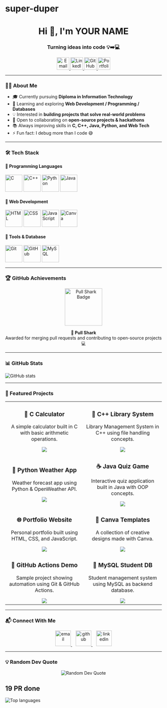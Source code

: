 # super-duper

<h1 align="center">Hi 👋, I'm YOUR NAME</h1>
<h3 align="center">Turning ideas into code 💡➡️💻</h3>


<p align="center">
  <a href="mailto:your_email@example.com">
    <img src="https://skillicons.dev/icons?i=gmail" width="40" alt="Email"/>
  </a>
  <a href="https://linkedin.com/in/your-linkedin">
    <img src="https://skillicons.dev/icons?i=linkedin" width="40" alt="LinkedIn"/>
  </a>
  <a href="https://github.com/your-github">
    <img src="https://skillicons.dev/icons?i=github" width="40" alt="GitHub"/>
  </a>
  <a href="https://your-portfolio.com">
    <img src="https://skillicons.dev/icons?i=vercel" width="40" alt="Portfolio"/>
  </a>
</p>

---

### 👨‍💻 About Me  

- 🎓 Currently pursuing **Diploma in Information Technology**  
- 🌱 Learning and exploring **Web Development / Programming / Databases**  
- 💡 Interested in **building projects that solve real-world problems**  
- 🤝 Open to collaborating on **open-source projects & hackathons**  
- 📚 Always improving skills in **C, C++, Java, Python, and Web Tech**  
- ⚡ Fun fact: I debug more than I code 😅


---

### 🛠️ Tech Stack  

#### 🔹 Programming Languages  
<p align="left">
  <img src="https://skillicons.dev/icons?i=c" height="55" alt="C"/>  
  <img src="https://skillicons.dev/icons?i=cpp" height="55" alt="C++"/>  
  <img src="https://skillicons.dev/icons?i=python" height="55" alt="Python"/>  
  <img src="https://skillicons.dev/icons?i=java" height="55" alt="Java"/>  
</p>

#### 🔹 Web Development  
<p align="left">
  <img src="https://skillicons.dev/icons?i=html" height="55" alt="HTML"/>  
  <img src="https://skillicons.dev/icons?i=css" height="55" alt="CSS"/>  
  <img src="https://skillicons.dev/icons?i=javascript" height="55" alt="JavaScript"/>  
  <img src="https://skillicons.dev/icons?i=canva" height="55" alt="Canva"/>  
</p>

#### 🔹 Tools & Database  
<p align="left">
  <img src="https://skillicons.dev/icons?i=git" height="55" alt="Git"/>  
  <img src="https://skillicons.dev/icons?i=github" height="55" alt="GitHub"/>  
  <img src="https://skillicons.dev/icons?i=mysql" height="55" alt="MySQL"/>  
</p>


---


### 🏆 GitHub Achievements  

<p align="center">
  <img src="https://github.githubassets.com/images/modules/profile/achievements/pull-shark-default.png" width="120" alt="Pull Shark Badge"/>
</p>

<p align="center">
  <b>🐙 Pull Shark</b> <br/>
  Awarded for merging pull requests and contributing to open-source projects 💻
</p>


---

### 📊 GitHub Stats  

<p align="left">
  <img src="https://github-readme-stats.vercel.app/api?username=yogendra-08&show_icons=true&theme=radical" alt="GitHub stats"/>
</p>

---


### 📌 Featured Projects  

<table align="center">
  <tr>
    <td width="50%" align="center">
      <h3>📘 C Calculator</h3>
      <p>A simple calculator built in C with basic arithmetic operations.</p>
      <a href="https://github.com/yogendra-08/c-calculator">
        <img src="https://img.shields.io/badge/View%20Repo-181717?style=for-the-badge&logo=github"/>
      </a>
    </td>
    <td width="50%" align="center">
      <h3>🚀 C++ Library System</h3>
      <p>Library Management System in C++ using file handling concepts.</p>
      <a href="https://github.com/yogendra-08/cpp-library-system">
        <img src="https://img.shields.io/badge/View%20Repo-181717?style=for-the-badge&logo=github"/>
      </a>
    </td>
  </tr>
  <tr>
    <td width="50%" align="center">
      <h3>🐍 Python Weather App</h3>
      <p>Weather forecast app using Python & OpenWeather API.</p>
      <a href="https://github.com/yogendra-08/python-weather-app">
        <img src="https://img.shields.io/badge/View%20Repo-181717?style=for-the-badge&logo=github"/>
      </a>
    </td>
    <td width="50%" align="center">
      <h3>☕ Java Quiz Game</h3>
      <p>Interactive quiz application built in Java with OOP concepts.</p>
      <a href="https://github.com/yogendra-08/java-quiz-game">
        <img src="https://img.shields.io/badge/View%20Repo-181717?style=for-the-badge&logo=github"/>
      </a>
    </td>
  </tr>
  <tr>
    <td width="50%" align="center">
      <h3>🌐 Portfolio Website</h3>
      <p>Personal portfolio built using HTML, CSS, and JavaScript.</p>
      <a href="https://github.com/yogendra-08/portfolio-website">
        <img src="https://img.shields.io/badge/View%20Repo-181717?style=for-the-badge&logo=github"/>
      </a>
    </td>
    <td width="50%" align="center">
      <h3>🎨 Canva Templates</h3>
      <p>A collection of creative designs made with Canva.</p>
      <a href="https://github.com/yogendra-08/canva-templates">
        <img src="https://img.shields.io/badge/View%20Repo-181717?style=for-the-badge&logo=github"/>
      </a>
    </td>
  </tr>
  <tr>
    <td width="50%" align="center">
      <h3>🔧 GitHub Actions Demo</h3>
      <p>Sample project showing automation using Git & GitHub Actions.</p>
      <a href="https://github.com/yogendra-08/github-actions-demo">
        <img src="https://img.shields.io/badge/View%20Repo-181717?style=for-the-badge&logo=github"/>
      </a>
    </td>
    <td width="50%" align="center">
      <h3>💾 MySQL Student DB</h3>
      <p>Student management system using MySQL as backend database.</p>
      <a href="https://github.com/yogendra-08/mysql-student-db">
        <img src="https://img.shields.io/badge/View%20Repo-181717?style=for-the-badge&logo=github"/>
      </a>
    </td>
  </tr>
</table>



---

### 📬 Connect With Me  

<p align="center">
  <a href="mailto:your_email@example.com">
    <img src="https://skillicons.dev/icons?i=gmail" height="50" alt="email"/>
  </a>
  &nbsp;&nbsp;
  <a href="https://github.com/yogendra-08">
    <img src="https://skillicons.dev/icons?i=github" height="50" alt="github"/>
  </a>
  &nbsp;&nbsp;
  <a href="https://linkedin.com/in/your-linkedin-id">
    <img src="https://skillicons.dev/icons?i=linkedin" height="50" alt="linkedin"/>
  </a>
</p>

---

### 💡 Random Dev Quote  

<p align="center">
  <img src="https://quotes-github-readme.vercel.app/api?type=horizontal&theme=radical" alt="Random Dev Quote"/>
</p>


## 19 PR done 

  <img src="https://github-readme-stats.vercel.app/api/top-langs/?username=yogendra-08&layout=compact&theme=radical" alt="Top languages" />
</p>



